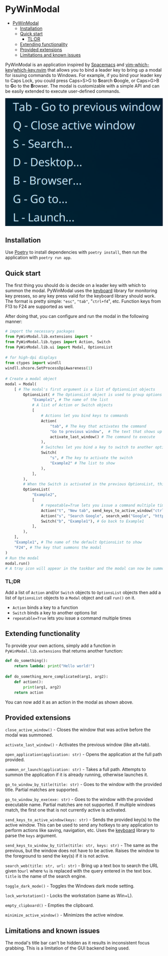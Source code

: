 # PyWinModal

- [PyWinModal](#pywinmodal)
  - [Installation](#installation)
  - [Quick start](#quick-start)
    - [TL;DR](#tldr)
  - [Extending functionality](#extending-functionality)
  - [Provided extensions](#provided-extensions)
  - [Limitations and known issues](#limitations-and-known-issues)

PyWinModal is an application inspired by [Spacemacs](https://www.spacemacs.org/) and [vim-which-key](https://github.com/liuchengxu/vim-which-key)/[which-key.nvim](https://github.com/folke/which-key.nvim) that allows you to bind a leader key to bring up a modal for issuing commands to Windows. For example, if you bind your leader key to Caps Lock, you could press Caps>S>G to **S**earch **G**oogle, or Caps>G>B to **G**o to the **B**rowser. The modal is customizable with a simple API and can be easily extended to execute user-defined commands.

![Example modal](Images/2022-08-20-19-14-50.png)

## Installation

Use [Poetry](https://github.com/python-poetry/poetry) to install dependencies with `poetry install`, then run the application with `poetry run app`.

## Quick start

The first thing you should do is decide on a leader key with which to summon the modal. PyWinModal uses the [keyboard](https://pypi.org/project/keyboard/) library for monitoring key presses, so any key press valid for the keyboard library should work. The format is pretty simple: `"esc"`, `"tab"`, "`ctrl+f4`", etc. Function keys from F13 to F24 are supported as well.

After doing that, you can configure and run the modal in the following manner:

```python
# import the necessary packages
from PyWinModal.lib.extensions import *
from PyWinModal.lib.types import Action, Switch
from PyWinModal.lib.ui import Modal, OptionsList

# for high-dpi displays
from ctypes import windll
windll.shcore.SetProcessDpiAwareness(1)

# Create a modal object
modal = Modal(
    [ # The modal's first argument is a list of OptionsList objects
        OptionsList( # The OptionsList object is used to group options together
            "Example1", # The name of the list
            # A list of Action or Switch objects
            [
                # Actions let you bind keys to commands
                Action(
                    "tab", # The key that activates the command
                    "Go to previous window",  # The text that shows up in the modal
                    activate_last_window() # The command to execute
                ),
                # Switches let you bind a key to switch to another options list
                Switch(
                    "s", # The key to activate the switch
                    "Example2" # The list to show
                ), 
            ],
        ),
        # When the Switch is activated in the previous OptionsList, this OptionsList is shown
        OptionsList(
            "Example2",
            [
                # repeatable=True lets you issue a command multiple times without closing the modal
                Action("t", "New tab", send_keys_to_active_window("ctrl+t"), repeatable=True), 
                Action("s", "Search Google", search_web("Google", "https://www.google.com/search?q=%s")),
                Switch("b", "Example1"), # Go back to Example1
            ],
        ),
    ],
    "Example1", # The name of the default OptionsList to show
    "F24", # The key that summons the modal
)
# Run the modal
modal.run()
# A tray icon will appear in the taskbar and the modal can now be summoned by pressing the leader key
```

### TL;DR

Add a list of `Action` and/or `Switch` objects to `OptionsList` objects then add a list of `OptionsList` objects to a `Modal` object and call `run()` on it.

- `Action` binds a key to a function
- `Switch` binds a key to another options list
- `repeatable=True` lets you issue a command multiple times

## Extending functionality

To provide your own actions, simply add a function in `PyWinModal.lib.extensions` that returns another function:

```python
def do_something():
    return lambda: print("Hello world!")

def do_something_more_complicated(arg1, arg2):
    def action():
        print(arg1, arg2)
    return action
```

You can now add it as an action in the modal as shown above.

## Provided extensions

`close_active_window()` - Closes the window that was active before the modal was summoned.

`activate_last_window()` - Activates the previous window (like alt+tab).

`open_application(application: str)` - Opens the application at the full path provided.

`summon_or_launch(application: str)` - Takes a full path. Attempts to summon the application if it is already running, otherwise launches it.

`go_to_window_by_title(title: str)` - Goes to the window with the provided title. Partial matches are supported.

`go_to_window_by_exe(exe: str)` - Goes to the window with the provided executable name. Partial matches are not supported. If multiple windows match, the first one that is not currently active is activated.

`send_keys_to_active_window(keys: str)` - Sends the provided key(s) to the active window. This can be used to send any hotkeys to any application to perform actions like saving, navigation, etc. Uses the [keyboard](https://pypi.org/project/keyboard/) library to parse the `keys` argument.

`send_keys_to_window_by_title(title: str, keys: str)` - The same as the previous, but the window does not have to be active. Raises the window to the foreground to send the key(s) if it is not active.

`search_web(title: str, url: str)` - Bring up a text box to search the URL given to`url` where `%s` is replaced with the query entered in the text box. `title` is the name of the search engine.

`toggle_dark_mode()` - Toggles the Windows dark mode setting.

`lock_workstation()` - Locks the workstation (same as Win+L).

`empty_clipboard()` - Empties the clipboard.

`minimize_active_window()` - Minimizes the active window.

## Limitations and known issues

The modal's title bar can't be hidden as it results in inconsistent focus grabbing. This is a limitation of the GUI backend being used.

